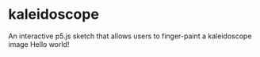 # kaleidoscope
An interactive p5.js sketch that allows users to finger-paint a kaleidoscope image  Hello world!

